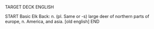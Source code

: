 TARGET DECK
ENGLISH

START
Basic
Elk
Back: n. (pl. Same or -s) large deer of northern parts of europe, n. America, and asia. [old english]
END
